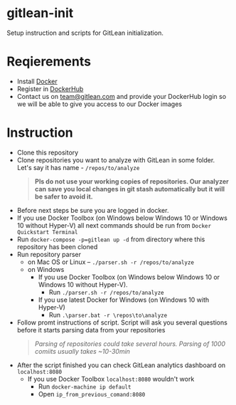 # gitlean-init
Setup instruction and scripts for GitLean initialization.

# Reqierements
* Install [Docker](https://www.docker.com/)
* Register in [DockerHub](https://hub.docker.com)
* Contact us on team@gitlean.com and provide your DockerHub login so we will be able to give you access to our Docker images

# Instruction
* Clone this repository
* Clone repositories you want to analyze with GitLean in some folder. Let's say it has name - `/repos/to/analyze`
  > **Pls do not use your working copies of repositories. Our analyzer can save you local changes in git stash automatically but it will be safer to avoid it.**
* Before next steps be sure you are logged in docker.
* If you use Docker Toolbox (on Windows below Windows 10 or Windows 10 without Hyper-V) all next commands should be run from `Docker Quickstart Terminal`
* Run `docker-compose -p=gitlean up -d` from directory where this repository has been cloned
* Run repository parser
  * on Mac OS or Linux – `./parser.sh -r /repos/to/analyze`
  * on Windows
    * If you use Docker Toolbox (on Windows below Windows 10 or Windows 10 without Hyper-V).
      * Run `./parser.sh -r /repos/to/analyze`
    * If you use latest Docker for Windows (on Windows 10 with Hyper-V)
      * Run `.\parser.bat -r \repos\to\analyze`
* Follow promt instructions of script. Script will ask you several questions before it starts parsing data from your repositories
  > *Parsing of repositories could take several hours. Parsing of 1000 comiits usually takes ~10-30min*
* After the script finished you can check GitLean analytics dashboard on `localhost:8080`
  * If you use Docker Toolbox `localhost:8080` wouldn't work
    * Run `docker-machine ip default`
    * Open `ip_from_previous_comand:8080`
